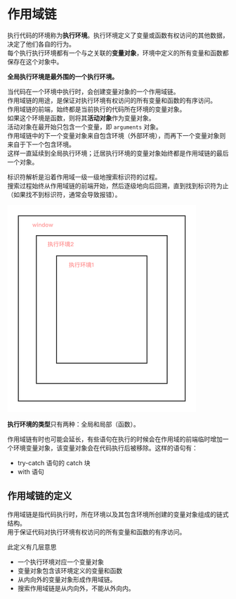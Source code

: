 # 作用域链

执行代码的环境称为**执行环境**。执行环境定义了变量或函数有权访问的其他数据，决定了他们各自的行为。  
每个执行执行环境都有一个与之关联的**变量对象**，环境中定义的所有变量和函数都保存在这个对象中。

**全局执行环境是最外围的一个执行环境。**

当代码在一个环境中执行时，会创建变量对象的一个作用域链。  
作用域链的用途，是保证对执行环境有权访问的所有变量和函数的有序访问。  
作用域链的前端，始终都是当前执行的代码所在环境的变量对象。  
如果这个环境是函数，则将其**活动对象**作为变量对象。  
活动对象在最开始只包含一个变量，即 `arguments` 对象。  
作用域链中的下一个变量对象来自包含环境（外部环境），而再下一个变量对象则来自于下一个包含环境。  
这样一直延续到全局执行环境；迁居执行环境的变量对象始终都是作用域链的最后一个对象。

标识符解析是沿着作用域一级一级地搜索标识符的过程。  
搜索过程始终从作用域链的前端开始，然后逐级地向后回溯，直到找到标识符为止（如果找不到标识符，通常会导致报错）。

![](/assets/作用域链.png)

**执行环境的类型**只有两种：全局和局部（函数）。

作用域链有时也可能会延长，有些语句在执行的时候会在作用域的前端临时增加一个环境变量对象，该变量对象会在代码执行后被移除。这样的语句有：

* try-catch 语句的 catch 块
* with 语句

## 作用域链的定义

作用域链是指代码执行时，所在环境以及其包含环境所创建的变量对象组成的链式结构。  
用于保证代码对执行环境有权访问的所有变量和函数的有序访问。

此定义有几层意思

* 一个执行环境对应一个变量对象
* 变量对象包含该环境定义的变量和函数
* 从内向外的变量对象形成作用域链。
* 搜索作用域链是从内向外，不能从外向内。

